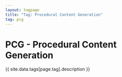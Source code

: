 ```yaml
---
layout: tagpage
title: "Tag: Procedural Content Generation"
tag: pcg
---
```

<div class="col-md-12">
	<h1>PCG - Procedural Content Generation</h1>
	<p>{{ site.data.tags[page.tag].description }}</p>
</div>